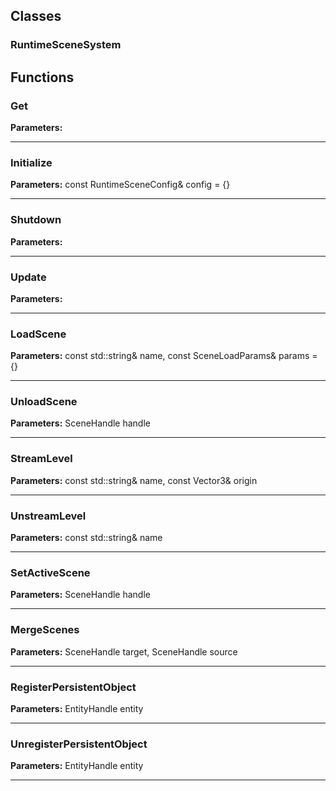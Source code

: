 
## Classes

### RuntimeSceneSystem




## Functions

### Get



**Parameters:** 

---

### Initialize



**Parameters:** const RuntimeSceneConfig& config = {}

---

### Shutdown



**Parameters:** 

---

### Update



**Parameters:** 

---

### LoadScene



**Parameters:** const std::string& name, const SceneLoadParams& params = {}

---

### UnloadScene



**Parameters:** SceneHandle handle

---

### StreamLevel



**Parameters:** const std::string& name, const Vector3& origin

---

### UnstreamLevel



**Parameters:** const std::string& name

---

### SetActiveScene



**Parameters:** SceneHandle handle

---

### MergeScenes



**Parameters:** SceneHandle target, SceneHandle source

---

### RegisterPersistentObject



**Parameters:** EntityHandle entity

---

### UnregisterPersistentObject



**Parameters:** EntityHandle entity

---
